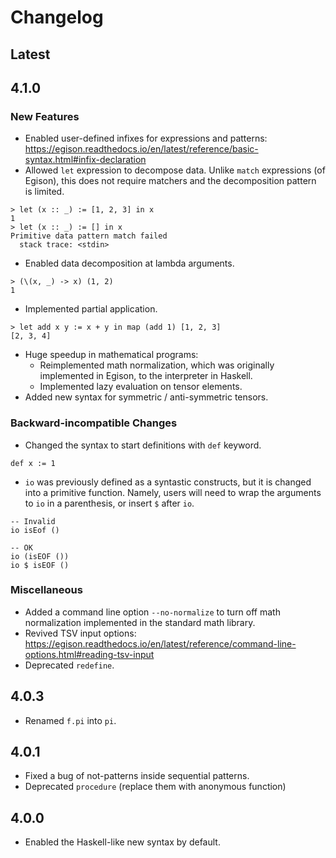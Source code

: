 # Changelog

## Latest

## 4.1.0
### New Features
* Enabled user-defined infixes for expressions and patterns: <https://egison.readthedocs.io/en/latest/reference/basic-syntax.html#infix-declaration>
* Allowed `let` expression to decompose data. Unlike `match` expressions (of Egison), this does not require matchers and the decomposition pattern is limited.
```
> let (x :: _) := [1, 2, 3] in x
1
> let (x :: _) := [] in x
Primitive data pattern match failed
  stack trace: <stdin>
```
* Enabled data decomposition at lambda arguments.
```
> (\(x, _) -> x) (1, 2)
1
```
* Implemented partial application.
```
> let add x y := x + y in map (add 1) [1, 2, 3]
[2, 3, 4]
```
* Huge speedup in mathematical programs:
    * Reimplemented math normalization, which was originally implemented in Egison, to the interpreter in Haskell.
    * Implemented lazy evaluation on tensor elements.
* Added new syntax for symmetric / anti-symmetric tensors.

### Backward-incompatible Changes

* Changed the syntax to start definitions with `def` keyword.
```
def x := 1
```

* `io` was previously defined as a syntastic constructs, but it is changed into a primitive function.
Namely, users will need to wrap the arguments to `io` in a parenthesis, or insert `$` after `io`.
```
-- Invalid
io isEof ()

-- OK
io (isEOF ())
io $ isEOF ()
```

### Miscellaneous
* Added a command line option `--no-normalize` to turn off math normalization implemented in the standard math library.
* Revived TSV input options: <https://egison.readthedocs.io/en/latest/reference/command-line-options.html#reading-tsv-input>
* Deprecated `redefine`.

## 4.0.3

* Renamed `f.pi` into `pi`.

## 4.0.1

* Fixed a bug of not-patterns inside sequential patterns.
* Deprecated `procedure` (replace them with anonymous function)

## 4.0.0

* Enabled the Haskell-like new syntax by default.
